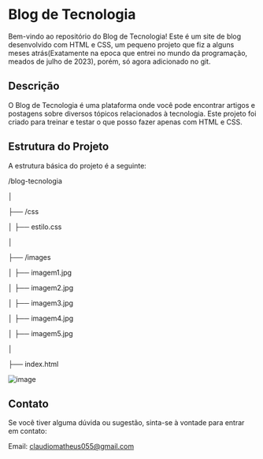 # Blog de Tecnologia

Bem-vindo ao repositório do Blog de Tecnologia! Este é um site de blog desenvolvido com HTML e CSS, um pequeno projeto que fiz a alguns meses atrás(Exatamente na epoca que entrei no mundo da programação, meados de julho de 2023), porém, só agora adicionado no git.

## Descrição

O Blog de Tecnologia é uma plataforma onde você pode encontrar artigos e postagens sobre diversos tópicos relacionados à tecnologia. Este projeto foi criado para treinar e testar o que posso fazer apenas com HTML e CSS.

## Estrutura do Projeto

A estrutura básica do projeto é a seguinte:

/blog-tecnologia

│

├── /css

│ ├── estilo.css

│

├── /images

│ ├── imagem1.jpg

│ ├── imagem2.jpg

│ ├── imagem3.jpg

│ ├── imagem4.jpg

│ ├── imagem5.jpg

│

├── index.html

![image](https://github.com/user-attachments/assets/4704df18-db11-4fed-988c-1f7dbde70060)


## Contato
Se você tiver alguma dúvida ou sugestão, sinta-se à vontade para entrar em contato:

Email: claudiomatheus055@gmail.com  

